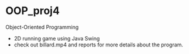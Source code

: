 # OOP_proj4
Object-Oriented Programming 
  - 2D running game using Java Swing
  - check out billard.mp4 and reports for more details about the program.
